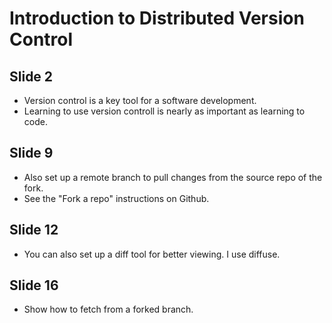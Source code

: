 Introduction to Distributed Version Control
===========================================
Slide 2
-------
* Version control is a key tool for a software development.
* Learning to use version controll is nearly as important as learning to code.

Slide 9
-------
* Also set up a remote branch to pull changes from the source repo of the fork.
* See the "Fork a repo" instructions on Github.

Slide 12
--------
* You can also set up a diff tool for better viewing. I use diffuse.

Slide 16
--------
* Show how to fetch from a forked branch.
